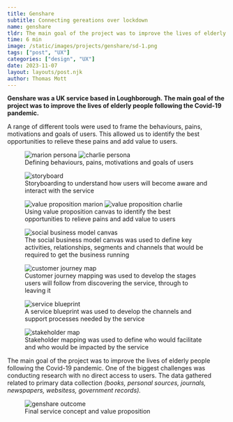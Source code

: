 ```yaml
---
title: Genshare
subtitle: Connecting gereations over lockdown
name: genshare
tldr: The main goal of the project was to improve the lives of elderly people following the Covid-19 pandemic.
time: 6 min
image: /static/images/projects/genshare/sd-1.png
tags: ["post", "UX"]
categories: ["design", "UX"]
date: 2023-11-07
layout: layouts/post.njk
author: Thomas Mott
---
```


**Genshare was a UK service based in Loughborough. The main goal of the project was to improve the lives of elderly people following the Covid-19 pandemic.**

A range of different tools were used to frame the behaviours, pains, motivations and goals of users. This allowed us to identify the best opportunities to relieve these pains and add value to users.

<figure>
	<img
		src="/static/images/projects/genshare/sd-pm.png"
		alt="marion persona"
		style="height: auto"
	/>
	<img
		src="/static/images/projects/genshare/sd-pc.png"
		alt="charlie persona"
		style="height: auto"
	/>
	<figcaption>
		Defining behaviours, pains, motivations and goals of
		users
	</figcaption>
</figure>
<figure>
	<img
		src="/static/images/projects/genshare/sd-sb.png"
		alt="storyboard"
		style="height: auto"
	/>
	<figcaption>
		Storyboarding to understand how users will become aware
		and interact with the service
	</figcaption>
</figure>
<figure>
	<img
		src="/static/images/projects/genshare/sd-vm.png"
		alt="value proposition marion"
		style="height: auto"
	/>
	<img
		src="/static/images/projects/genshare/sd-vc.png"
		alt="value proposition charlie"
		style="height: auto"
	/>
	<figcaption>
		Using value proposition canvas to identify the best
		opportunities to relieve pains and add value to users
	</figcaption>
</figure>
<figure>
	<img
		src="/static/images/projects/genshare/sd-mc.png"
		alt="social business model canvas"
		style="height: auto"
	/>
	<figcaption>
		The social business model canvas was used to define key
		activities, relationships, segments and channels that
		would be required to get the business running
	</figcaption>
</figure>
<figure>
	<img
		src="/static/images/projects/genshare/sd-cm.png"
		alt="customer journey map"
		style="height: auto"
	/>
	<figcaption>
		Customer journey mapping was used to develop the stages
		users will follow from discovering the service, through
		to leaving it
	</figcaption>
</figure>
<figure>
	<img
		src="/static/images/projects/genshare/sd-bp.png"
		alt="service
	blueprint"
		style="height: auto"
	/>
	<figcaption>
		A service blueprint was used to develop the channels and
		support processes needed by the service
	</figcaption>
</figure>
<figure>
	<img
		src="/static/images/projects/genshare/sd-sm.png"
		alt="stakeholder map"
		style="height: auto"
	/>
	<figcaption>
		Stakeholder mapping was used to define who would
		facilitate and who would be impacted by the service
	</figcaption>
</figure>

The main goal of the project was to improve the lives of elderly people following the Covid-19 pandemic. One of the biggest challenges was conducting research with no direct access to users. The data gathered related to primary data collection _(books, personal sources, journals, newspapers, websitess, government records)._

<figure>
	<img
		src="/static/images/projects/genshare/sd-oc.png"
		alt="genshare outcome"
		style="height: auto"
	/>
	<figcaption>
		Final service concept and value proposition
	</figcaption>
</figure>
